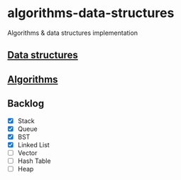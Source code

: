 # algorithms-data-structures
Algorithms &amp; data structures implementation
## [Data structures](https://github.com/dgharsallah/algorithms-data-structures/tree/master/data%20structures)
## [Algorithms](https://github.com/dgharsallah/algorithms-data-structures/tree/master/algorithms)
## Backlog
- [x] Stack
- [X] Queue
- [X] BST
- [X] Linked List
- [ ] Vector
- [ ] Hash Table
- [ ] Heap
